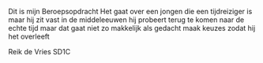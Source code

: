 Dit is mijn  Beroepsopdracht 
Het gaat over een jongen die een tijdreiziger is maar hij zit vast in de middeleeuwen hij probeert terug te komen naar de echte tijd
maar dat gaat niet zo makkelijk als gedacht
maak keuzes zodat hij het overleeft

Reik de Vries SD1C
